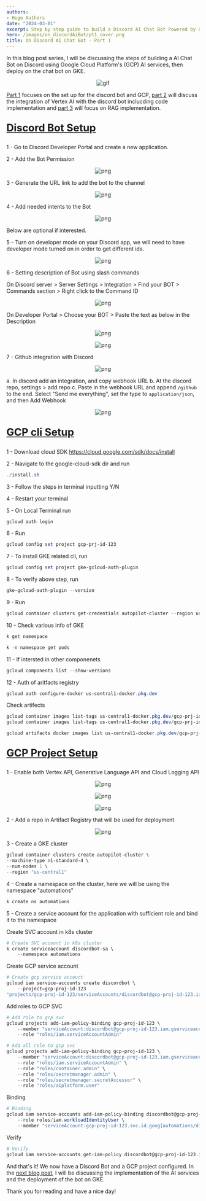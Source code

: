 ```yaml
---
authors:
- Hugo Authors
date: "2024-03-01"
excerpt: Step by step guide to build a Discord AI Chat Bot Powered by GCP
hero: /images/on_discordAiBot/pt1_cover.png
title: On Discord AI Chat Bot - Part 1
---
```


In this blog post series, I will be discussing the steps of building a AI Chat Bot on Discord using Google Cloud Platform's (GCP) AI services, then deploy on the chat bot on GKE.

<p align="center">
<img alt = 'gif' src='/images/on_discordAiBot/discord-ai-bot-demo.gif'/>
</p>

[Part 1](https://fishwongy.github.io/post/20240301_discordaibot_pt1) focuses on the set up for the discord bot and GCP, [part 2](https://fishwongy.github.io/post/20240302_discordaibot_pt2) will discuss the integration of Vertex AI with the discord bot inclucding code implementation and [part 3](https://fishwongy.github.io/post/20240303_discordaibot_pt3) will focus on RAG implementation.

<u><b>
    <p style="font-size:20pt ">
      Discord Bot Setup
</b></u>

1 - Go to Discord Developer Portal and create a new application.

2 - Add the Bot Permission

<p align="center">
<img alt = 'png' src='/images/on_discordAiBot/bot_permission.png'/>
</p>

3 - Generate the URL link to add the bot to the channel

<p align="center">
<img alt = 'png' src='/images/on_discordAiBot/bot_auth.png'/>
</p>

4 - Add needed intents to the Bot

<p align="center">
<img alt = 'png' src='/images/on_discordAiBot/bot_intents.png'/>
</p>

Below are optional if interested.

5 - Turn on developer mode on your Discord app, we will need to have developer mode turned on in order to get different ids.

<p align="center">
<img alt = 'png' src='/images/on_discordAiBot/bot_devmode.png'/>
</p>

6 - Setting description of Bot using slash commands

On Discord server > Server Settings > Integration > Find your BOT > Commands section > Right click to the Command ID

<p align="center">
<img alt = 'png' src='/images/on_discordAiBot/bot_command_id.png'/>
</p>


On Developer Portal > Choose your BOT > Paste the text as below in the Description

<p align="center">
<img alt = 'png' src='/images/on_discordAiBot/bot_description.png'/>
</p>

<p align="center">
<img alt = 'png' src='/images/on_discordAiBot/bot_description2.png'/>
</p>

7 - Github integration with Discord

<p align="center">
<img alt = 'png' src='/images/on_discordAiBot/gh_webhook.png'/>
</p>

a. In discord add an integration, and copy webhook URL
b. At the discord repo, settings > add repo
c. Paste in the webhook URL and append `/github` to the end. Select "Send me everything", set the type to `application/json`, and then Add Webhook

<p align="center">
<img alt = 'png' src='/images/on_discordAiBot/gh_webhook2.png'/>
</p>

<u><b>
    <p style="font-size:20pt ">
      GCP cli Setup
</b></u>

1	- Download cloud SDK
		https://cloud.google.com/sdk/docs/install

2	- Navigate to the google-cloud-sdk dir and run
```powershell
./install.sh
```

3	- Follow the steps in terminal inputting Y/N

4	- Restart your terminal

5	- On Local Terminal run
```powershell
gcloud auth login
```

6	- Run 
```powershell
gcloud config set project gcp-prj-id-123
```


7	- To install GKE related cli, run 
```powershell
gcloud config set project gke-gcloud-auth-plugin
```

8	- To verify above step, run 
```powershell
gke-gcloud-auth-plugin --version
```

9	- Run 
```powershell
gcloud container clusters get-credentials autopilot-cluster --region us-central1 --project gcp-prj-id-123
```

10 - Check various info of GKE
```powershell
k get namespace
```
```powershell
k -n namespace get pods
```


11	- If intersted in other componenets
```powershell
gcloud components list --show-versions
```

12	- Auth of aritfacts registry
```powershell
gcloud auth configure-docker us-central1-docker.pkg.dev
```

Check artifects
```powershell
gcloud container images list-tags us-central1-docker.pkg.dev/gcp-prj-id-123/repo/deployed-app
gcloud container images list-tags us-central1-docker.pkg.dev/gcp-prj-id-123/repo/deployed-app --sort-by=TIMESTAMP
```

```powershell
gcloud artifacts docker images list us-central1-docker.pkg.dev/gcp-prj-id-123/repo
```

<u><b>
    <p style="font-size:20pt ">
      GCP Project Setup
</b></u>

1 - Enable both Vertex API, Generative Language API and Cloud Logging API

<p align="center">
<img alt = 'png' src='/images/on_discordAiBot/enable_vertexai.png'/>
</p>

<p align="center">
<img alt = 'png' src='/images/on_discordAiBot/enable_gen.png'/>
</p>

<p align="center">
<img alt = 'png' src='/images/on_discordAiBot/enable_cloud.png'/>
</p>

2 - Add a repo in Artifact Registry that will be used for deployment

<p align="center">
<img alt = 'png' src='/images/on_discordAiBot/artifects_reg.png'/>
</p>

3 - Create a GKE cluster

```powershell
gcloud container clusters create autopilot-cluster \
--machine-type n1-standard-4 \
--num-nodes 1 \
--region "us-central1"
```


4 - Create a namespace on the cluster, here we will be using the namespace "automations"

```powershell
k create ns automations
```


5 - Create a service account for the application with sufficient role and bind it to the namespace


Create SVC account in k8s cluster
```powershell
# Create SVC account in k8s cluster
k create serviceaccount discordbot-sa \
    --namespace automations
```

Create GCP service account
```powershell
# Create gcp service account
gcloud iam service-accounts create discordbot \
    --project=gcp-proj-id-123
"projects/gcp-proj-id-123/serviceAccounts/discordbot@gcp-proj-id-123.iam.gserviceaccount.com"
```

Add roles to GCP SVC
```powershell
# Add role to gcp svc
gcloud projects add-iam-policy-binding gcp-proj-id-123 \
    --member "serviceAccount:discordbot@gcp-proj-id-123.iam.gserviceaccount.com" \
    --role "roles/iam.serviceAccountAdmin"

# Add all role to gcp svc
gcloud projects add-iam-policy-binding gcp-proj-id-123 \
    --member "serviceAccount:discordbot@gcp-proj-id-123.iam.gserviceaccount.com" \
    --role "roles/iam.serviceAccountAdmin" \
    --role "roles/container.admin" \
    --role "roles/secretmanager.admin" \
    --role "roles/secretmanager.secretAccessor" \
	--role "roles/aiplatform.user"
```

Binding
```powershell
# Binding
gcloud iam service-accounts add-iam-policy-binding discordbot@gcp-proj-id-123.iam.gserviceaccount.com \
    --role roles/iam.workloadIdentityUser \
    --member "serviceAccount:gcp-proj-id-123.svc.id.goog[automations/discordbot-sa]"
```

Verify
```powershell
# Verify
gcloud iam service-accounts get-iam-policy discordbot@gcp-proj-id-123.iam.gserviceaccount.com
```


And that's it! We now have a Discord Bot and a GCP project configured. In the [next blog post](https://fishwongy.github.io/post/20240303_discordaibot_pt3), I will be discussing the implementation of the AI services and the deployment of the bot on GKE.

Thank you for reading and have a nice day!
